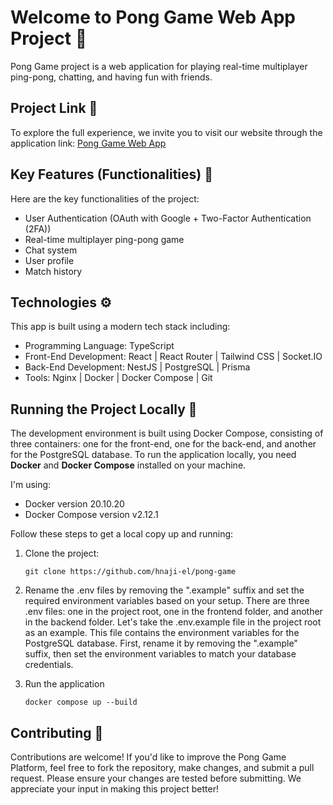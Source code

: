 # Welcome to Pong Game Web App Project 🎉

Pong Game project is a web application for playing real-time multiplayer ping-pong, chatting, and having fun with friends.

## Project Link 🔗

To explore the full experience, we invite you to visit our website through the application link: [Pong Game Web App](https://pingpongpro.me)

## Key Features (Functionalities) 🎯

Here are the key functionalities of the project:

- User Authentication (OAuth with Google + Two-Factor Authentication (2FA))
- Real-time multiplayer ping-pong game
- Chat system
- User profile
- Match history

## Technologies ⚙️

This app is built using a modern tech stack including:

- Programming Language: TypeScript
- Front-End Development: React | React Router | Tailwind CSS | Socket.IO
- Back-End Development: NestJS | PostgreSQL | Prisma
- Tools: Nginx | Docker | Docker Compose | Git

## Running the Project Locally 🚀

The development environment is built using Docker Compose, consisting of three containers: one for the front-end, one for the back-end, and another for the PostgreSQL database. To run the application locally, you need **Docker** and **Docker Compose** installed on your machine.

I'm using:

- Docker version 20.10.20
- Docker Compose version v2.12.1

Follow these steps to get a local copy up and running:

1. Clone the project:

   `git clone https://github.com/hnaji-el/pong-game`

2. Rename the .env files by removing the ".example" suffix and set the required environment variables based on your setup. There are three .env files: one in the project root, one in the frontend folder, and another in the backend folder. Let's take the .env.example file in the project root as an example. This file contains the environment variables for the PostgreSQL database. First, rename it by removing the ".example" suffix, then set the environment variables to match your database credentials.

3. Run the application

   `docker compose up --build`

## Contributing 🤝

Contributions are welcome! If you'd like to improve the Pong Game Platform, feel free to fork the repository, make changes, and submit a pull request. Please ensure your changes are tested before submitting. We appreciate your input in making this project better!
